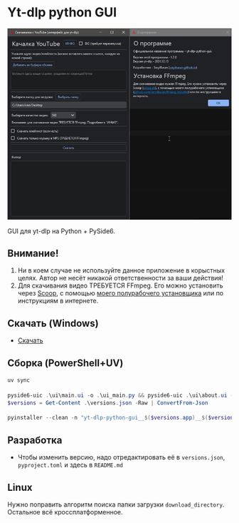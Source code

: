 # Yt-dlp python GUI

![screenshot](readme_images/screenshot.jpg)

GUI для yt-dlp на Python + PySide6.

## Внимание!

1. Ни в коем случае не используйте данное приложение в корыстных целях. Автор не несёт никакой ответственности за ваши действия!
2. Для скачивания видео ТРЕБУЕТСЯ FFmpeg. Его можно установить через [Scoop](https://scoop.sh), с помощью [моего полурабочего установщика](https://github.com/SeryiBaran/ffmpeg_installer) или по инструкциям в интернете.

## Скачать (Windows)

- [Скачать](https://github.com/SeryiBaran/yt-dlp-python-gui/releases/latest/download/yt-dlp-python-gui__1.2.4__2025.5.22.exe)

## Сборка (PowerShell+UV)

```powershell
uv sync

pyside6-uic .\ui\main.ui -o .\ui_main.py && pyside6-uic .\ui\about.ui -o .\ui_about.py
$versions = Get-Content .\versions.json -Raw | ConvertFrom-Json

pyinstaller --clean -n "yt-dlp-python-gui__$($versions.app)__$($versions.yt_dlp)" -w -y -F -i="ui\icon.ico" --add-data="ui\icon.ico:ui" --add-data="versions.json:." .\main.py
```

## Разработка

- Чтобы изменить версию, надо отредактировать её в `versions.json`, `pyproject.toml` и здесь в `README.md`

## Linux

Нужно поправить алгоритм поиска папки загрузки `download_directory`. Остальное всё кроссплатформенное.
